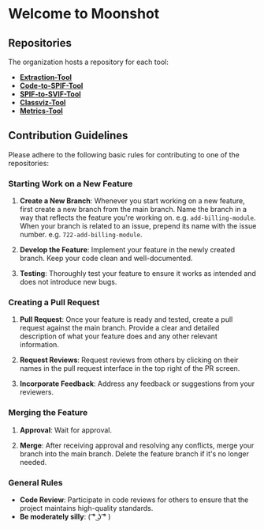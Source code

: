# Welcome to Moonshot

## Repositories
The organization hosts a repository for each tool:

- **[Extraction-Tool](https://github.com/Moonshot-SEP/Github-Extraction-Tool)**
- **[Code-to-SPIF-Tool](https://github.com/Moonshot-SEP/AST-Creation-Tool)**
- **[SPIF-to-SVIF-Tool](https://github.com/Moonshot-SEP/Visualization-Tool)**
- **[Classviz-Tool](https://github.com/Moonshot-SEP/Classviz-Tool)**
- **[Metrics-Tool](https://github.com/Moonshot-SEP/Metrics-Tool)**

## Contribution Guidelines
Please adhere to the following basic rules for contributing to one of the repositories:

### Starting Work on a New Feature
1. **Create a New Branch**: Whenever you start working on a new feature, first create a new branch from the main branch. Name the branch in a way that reflects the feature you're working on. e.g. `add-billing-module`. When your branch is related to an issue, prepend its name with the issue number. e.g. `722-add-billing-module`. 

2. **Develop the Feature**: Implement your feature in the newly created branch. Keep your code clean and well-documented.

3. **Testing**: Thoroughly test your feature to ensure it works as intended and does not introduce new bugs.

### Creating a Pull Request
1. **Pull Request**: Once your feature is ready and tested, create a pull request against the main branch. Provide a clear and detailed description of what your feature does and any other relevant information.

2. **Request Reviews**: Request reviews from others by clicking on their names in the pull request interface in the top right of the PR screen.

3. **Incorporate Feedback**: Address any feedback or suggestions from your reviewers.

### Merging the Feature
1. **Approval**: Wait for approval.

2. **Merge**: After receiving approval and resolving any conflicts, merge your branch into the main branch. Delete the feature branch if it's no longer needed.

### General Rules
- **Code Review**: Participate in code reviews for others to ensure that the project maintains high-quality standards.
- **Be moderately silly**: ( ͡° ͜ʖ ͡° )



